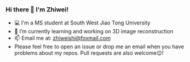 ### Hi there 👋 I'm Zhiwei!
- 💻 I'm a MS student at South West Jiao Tong University
- 🔭 I’m currently learning and working on 3D image reconstruction
- 📫 Email me at: [zhiweishi@foxmail.com](mailto:zhiweishi@foxmail.com)
- Please feel free to open an issue or drop me an email when you have problems about my repos. Pull requests are also welcome😉!

<!--
**ZW-Shi/ZW-Shi** is a ✨ _special_ ✨ repository because its `README.md` (this file) appears on your GitHub profile.

Here are some ideas to get you started:

- 🔭 I’m currently working on ...
- 🌱 I’m currently learning ...
- 👯 I’m looking to collaborate on ...
- 🤔 I’m looking for help with ...
- 💬 Ask me about ...
- 📫 How to reach me: ...
- 😄 Pronouns: ...
- ⚡ Fun fact: ...
-->
